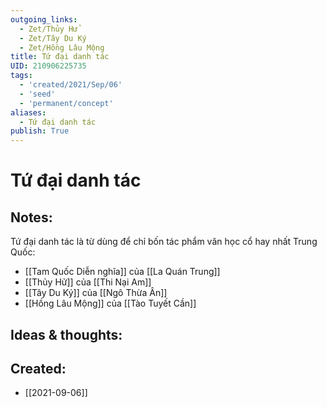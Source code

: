 ```yaml
---
outgoing_links:
  - Zet/Thủy Hử
  - Zet/Tây Du Ký
  - Zet/Hồng Lâu Mộng
title: Tứ đại danh tác
UID: 210906225735
tags:
  - 'created/2021/Sep/06'
  - 'seed'
  - 'permanent/concept'
aliases:
  - Tứ đại danh tác
publish: True
---
```

# Tứ đại danh tác

## Notes:
Tứ đại danh tác là từ dùng để chỉ bốn tác phẩm văn học cổ hay nhất Trung Quốc:

- [[Tam Quốc Diễn nghĩa]] của [[La Quán Trung]]
- [[Thủy Hử]] của [[Thi Nại Am]]
- [[Tây Du Ký]] của [[Ngô Thừa Ân]]
- [[Hồng Lâu Mộng]] của [[Tào Tuyết Cần]]

## Ideas & thoughts:

## Created:
- [[2021-09-06]]
